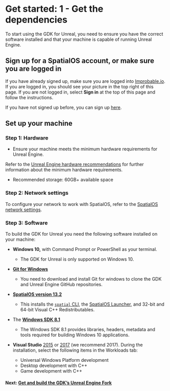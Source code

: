 # Get started: 1 - Get the dependencies

To start using the GDK for Unreal, you need to ensure you have the correct software installed and that your machine is capable of running Unreal Engine. 

## Sign up for a SpatialOS account, or make sure you are logged in

If you have already signed up, make sure you are logged into [Improbable.io](https://improbable.io). If you are logged in, you should see your picture in the top right of this page. If you are not logged in, select __Sign in__ at the top of this page and follow the instructions.

If you have not signed up before, you can sign up [here](<https://improbable.io/get-spatialos>).

## Set up your machine

### Step 1: Hardware

- Ensure your machine meets the minimum hardware requirements for Unreal Engine. 

Refer to the <a href="https://docs.unrealengine.com/en-US/GettingStarted/RecommendedSpecifications" data-track-link="Clicked UE4 Recommendations|product=Docs|platform=Win|label=Win" target="_blank">Unreal Engine hardware recommendations</a> for further information about the minimum hardware requirements.

- Recommended storage: 60GB+ available space

### Step 2: Network settings

To configure your network to work with SpatialOS, refer to the [SpatialOS network settings](https://docs.improbable.io/reference/latest/shared/get-started/requirements#network-settings). 

### Step 3: Software

To build the GDK for Unreal you need the following software installed on your machine:

- **Windows 10,** with Command Prompt or PowerShell as your terminal.

  - The GDK for Unreal is only supported on Windows 10. 

- <a href="https://gitforwindows.org" data-track-link="Clicked GIT for Windows|product=Docs|platform=Win|label=Win" target="_blank">**Git for Windows**</a>

  - You need to download and install Git for windows to clone the GDK and Unreal Engine GitHub repositories. 

- <a href="https://console.improbable.io/installer/download/stable/latest/win" data-track-link="Clicked Download SpatialOS|product=Docs|platform=Win|label=Win" target="_blank">**SpatialOS version 13.2**</a>
    - This installs the [`spatial` CLI]({{urlRoot}}/content/glossary#spatial-command-line-tool-cli), the [SpatialOS Launcher]({{urlRoot}}/content/glossary#launcher), and 32-bit and 64-bit Visual C++ Redistributables.

- The <a href="https://developer.microsoft.com/en-us/windows/downloads/sdk-archive" data-track-link="Clicked Windows SDK 8.1|product=Docs|platform=Win|label=Win" target="_blank">**Windows SDK 8.1**</a>

  - The Windows SDK 8.1 provides libraries, headers, metadata and tools required for building Windows 10 applications. 

- **Visual Studio** <a href="https://visualstudio.microsoft.com/vs/older-downloads/" data-track-link="Clicked VS 2015|product=Docs|platform=Win|label=Win" target="_blank">2015</a> or <a href="https://visualstudio.microsoft.com/downloads/2017" data-track-link="Clicked VS 2017|product=Docs|platform=Win|label=Win">2017</a> (we recommend 2017). During the installation, select the following items in the Workloads tab:
    - Universal Windows Platform development<br>
    - Desktop development with C++<br>
    - Game development with C++

#### Next: [Get and build the GDK’s Unreal Engine Fork]({{urlRoot}}/content/get-started/build-unreal-fork.md)
